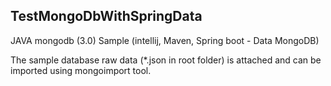 ## TestMongoDbWithSpringData
JAVA mongodb (3.0) Sample (intellij, Maven, Spring boot - Data MongoDB)

The sample database raw data (*.json in root folder) is attached and can be imported using mongoimport tool. 
